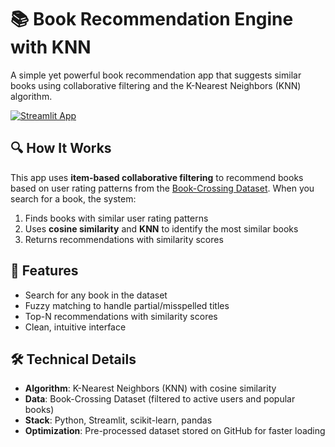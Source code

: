 # 📚 Book Recommendation Engine with KNN

A simple yet powerful book recommendation app that suggests similar books using collaborative filtering and the K-Nearest Neighbors (KNN) algorithm.

[![Streamlit App](https://static.streamlit.io/badges/streamlit_badge_black_white.svg)](https://arib-book-recommendation.streamlit.app/)

## 🔍 How It Works

This app uses **item-based collaborative filtering** to recommend books based on user rating patterns from the [Book-Crossing Dataset](https://www.bookcrossing.com/). When you search for a book, the system:

1. Finds books with similar user rating patterns
2. Uses **cosine similarity** and **KNN** to identify the most similar books
3. Returns recommendations with similarity scores

## 🚀 Features

- Search for any book in the dataset
- Fuzzy matching to handle partial/misspelled titles
- Top-N recommendations with similarity scores
- Clean, intuitive interface

## 🛠️ Technical Details

- **Algorithm**: K-Nearest Neighbors (KNN) with cosine similarity
- **Data**: Book-Crossing Dataset (filtered to active users and popular books)
- **Stack**: Python, Streamlit, scikit-learn, pandas
- **Optimization**: Pre-processed dataset stored on GitHub for faster loading

